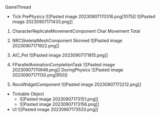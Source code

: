GameThread
- Tick
	 PrePhysics
![[Pasted image 20230907170316.png|1075]]
![[Pasted image 20230907171433.png]]
1. CharacterReplicateMovementComponent
	Char Movement Total
2. NRCSkeletalMeshComponent
	Skinned ![[Pasted image 20230907171922.png]]
3. AIC_Pet
![[Pasted image 20230907171815.png]]
			
4. FParallelAnimationCompletionTask
![[Pasted image 20230907170646.png]]
	DuringPhysics
		![[Pasted image 20230907171130.png|950]]
1. RocoWidgetComponent
![[Pasted image 20230907172212.png]]
- Tickable Object
	- ![[Pasted image 20230907173151.png]]
	- ![[Pasted image 20230907173156.png]]
- UI
![[Pasted image 20230907173533.png]]